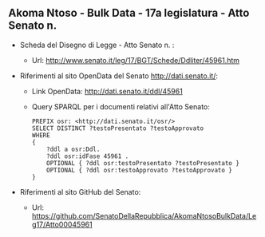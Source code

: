 ## Akoma Ntoso - Bulk Data - 17a legislatura - Atto Senato n.  ##

* Scheda del Disegno di Legge - Atto Senato n. :
	* Url: http://www.senato.it/leg/17/BGT/Schede/Ddliter/45961.htm

* Riferimenti al sito OpenData del Senato http://dati.senato.it/:
	* Link OpenData: http://dati.senato.it/ddl/45961
	* Query SPARQL per i documenti relativi all'Atto Senato:

        ```
        PREFIX osr: <http://dati.senato.it/osr/>  
		SELECT DISTINCT ?testoPresentato ?testoApprovato  
		WHERE  
		{  
		    ?ddl a osr:Ddl.  
		    ?ddl osr:idFase 45961 .  
		    OPTIONAL { ?ddl osr:testoPresentato ?testoPresentato }  
		    OPTIONAL { ?ddl osr:testoApprovato ?testoApprovato }  
		}
		```
* Riferimenti al sito GitHub del Senato:
    * Url: https://github.com/SenatoDellaRepubblica/AkomaNtosoBulkData/Leg17/Atto00045961		